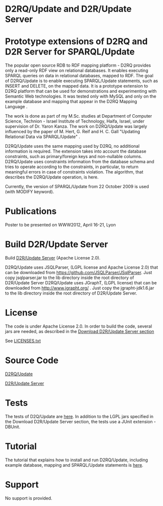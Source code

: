 # D2RQ/Update and D2R/Update Server

# Prototype extensions of D2RQ and D2R Server for SPARQL/Update

The popular open source RDB to RDF mapping platform - D2RQ provides only a read-only RDF view on relational databases. It enables executing SPARQL queries on data in relational databases, mapped to RDF. The goal of D2RQ/Update is to enable executing SPARQL/Update statements, such as INSERT and DELETE, on the mapped data. It is a prototype extension to D2RQ platform that can be used for demonstrations and experimenting with Semantic Web technologies. It was tested only with MySQL and only on the example database and mapping that appear in the D2RQ Mapping Language .

The work is done as part of my M.Sc. studies at Department of Computer Science, Technion - Israel Institute of Technology, Haifa, Israel, under supervision of Dr. Yaron Kanza. The work on D2RQ/Update was largely influenced by the paper of M. Hert, G. Reif and H. C. Gall "Updating Relational Data via SPARQL/Update" .

D2RQ/Update uses the same mapping used by D2RQ, no additional information is required. The extension takes into account the database constraints, such as primary/foreign keys and non-nullable columns. D2RQ/Update uses constraints information from the database schema and tries to operate according to the constraints, in particular, to return meaningful errors in case of constraints violation. The algorithm, that describes the D2RQ/Update operation, is here.

Currently, the version of SPARQL/Update from 22 October 2009 is used (with MODIFY keyword).

# Publications

Poster to be presented on WWW2012, April 16-21, Lyon

# Build D2R/Update Server

Build [D2R/Update Server](https://github.com/VadimEisenberg/d2rUpdateServer) (Apache License 2.0).

D2RQ/Update uses JSQLParser, (LGPL license and Apache License 2.0) that can be downloaded from https://github.com/JSQLParser/JSqlParser. Just copy jsqlparser.jar to the lib directory inside the root directory of D2R/Update Server
D2RQ/Update uses JGraphT, (LGPL license) that can be downloaded from http://www.jgrapht.org/ . Just copy the jgrapht-jdk1.6.jar to the lib directory inside the root directory of D2R/Update Server.

# License
The code is under Apache License 2.0. In order to build the code, several jars are needed, as described in the [Download D2R/Update Server section](#download-d2rupdate-server)

See [LICENSES.txt](https://github.com/VadimEisenberg/d2rqUpdate/blob/master/LICENSES.txt)

# Source Code
[D2RQ/Update](https://github.com/VadimEisenberg/d2rqUpdate)

[D2R/Update Server](https://github.com/VadimEisenberg/d2rUpdateServer)

# Tests

The tests of D2Q/Update are [here](https://github.com/VadimEisenberg/d2rqUpdateDBUnitTests). In addition to the LGPL jars specified in the Download D2R/Update Server section, the tests use a JUnit extension - DBUnit.

# Tutorial

The tutorial that explains how to install and run D2RQ/Update, including example database, mapping and SPARQL/Update statements is [here](http://vadimeisenberg.github.io/d2rqUpdate/tutorial.html).

# Support

No support is provided.
